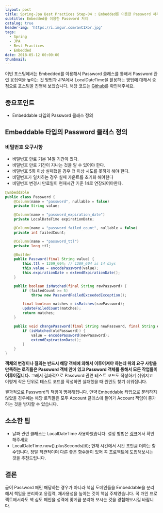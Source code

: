 ```yaml
---
layout: post
title: Spring-Jpa Best Practices Step-04 : Embedded를 이용한 Password 처리
subtitle: Embedded를 이용한 Password 처리
catalog: true
header-img: 'https://i.imgur.com/avC1Xor.jpg'
tags:
  - Spring
  - JPA
  - Best Practices
  - Embedded
date: 2018-05-12 00:00:00
thumbnail:
---
```



이번 포스팅에서는 Embedded를 이용해서 Password 클래스를 통해서 Password 관련 응집력을 높이는 것 방법과  JPA에서 LocalDateTime을 활용하는 방법에 대해서 중점으로 포스팅을 진행해 보겠습니다. 해당 코드는 [Github](https://github.com/cheese10yun/spring-jpa-best-practices)를 확인해주세요.


## 중요포인트
* Embeddable 타입의 Password 클래스 정의


## Embeddable 타입의 Password 클래스 정의

### 비밀번호 요구사항
* 비밀번호 만료 기본 14일 기간이 있다.
* 비밀번호 만료 기간이 지나는 것을 알 수 있어야 한다.
* 비밀번호 5회 이상 실패했을 경우 더 이상 시도를 못하게 해야 한다.
* 비밀번호가 일치하는 경우 실패 카운트를 초기화 해야한다
* 비밀번호 변경시 만료일이 현재시간 기준 14로 연장되어야한다.


```java
@Embeddable
public class Password {
    @Column(name = "password", nullable = false)
    private String value;

    @Column(name = "password_expiration_date")
    private LocalDateTime expirationDate;

    @Column(name = "password_failed_count", nullable = false)
    private int failedCount;

    @Column(name = "password_ttl")
    private long ttl;

    @Builder
    public Password(final String value) {
        this.ttl = 1209_604; // 1209_604 is 14 days
        this.value = encodePassword(value);
        this.expirationDate = extendExpirationDate();
    }

    public boolean isMatched(final String rawPassword) {
        if (failedCount >= 5)
            throw new PasswordFailedExceededException();

        final boolean matches = isMatches(rawPassword);
        updateFailedCount(matches);
        return matches;
    }

    public void changePassword(final String newPassword, final String oldPassword) {
        if (isMatched(oldPassword)) {
            value = encodePassword(newPassword);
            extendExpirationDate();
        }
    }
}
```

**객체의 변경이나 질의는 반드시 해당 객체에 의해서 이루어져야 하는데 위의 요구 사항을 만족하는 로직들은 Password 객체 안에 있고 Password 객체를 통해서 모든 작업들이 이루어집니다.** 그래서 결과적으로 Password 관련 테스트 코드도 작성하기 쉬워지고 이렇게 작은 단위로 테스트 코드를 작성하면 실패했을 때 원인도 찾기 쉬워집니다.

결과적으로 Password의 책임이 명확해집니다. 만약 Embeddable 타입으로 분리하지 않았을 경우에는 해당 로직들은 모두 Account 클래스에 들어가 Account 책임이 증가하는 것을 방지할 수 있습니다.


## 소소한 팁
* 날짜 관련 클래스는 LocalDateTime 사용하였습니다. 설정 방법은 [링크](https://github.com/cheese10yun/spring-jpa-best-practices/blob/master/doc/appendix-01.md)에서 확인해주세요
* LocalDateTime.now().plusSeconds(ttl); 현재 시간에서 시간 초만큼 더하는 함수입니다. 정말 직관적이며 다른 좋은 함수들이 있어 꼭 프로젝트에 도입해보시는 것을 추천드립니다.

## 결론
굳이 Password 에민 해당하는 경우가 아니라 핵심 도메인들을 Embeddable을 분리해서 책임을 분리하고 응집력, 재사용성을 높이는 것이 핵심 주제였습니다. 꼭 개인 프로젝트에서라도 핵 심도 메인을 성격에 맞게끔 분리해 보시는 것을 경험해보시길 바랍니다.